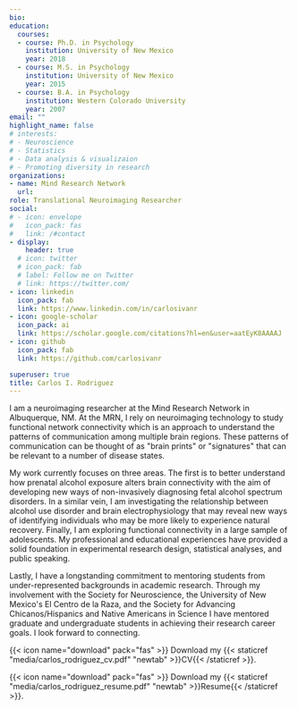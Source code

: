 ```yaml
---
bio:
education:
  courses:
  - course: Ph.D. in Psychology
    institution: University of New Mexico
    year: 2018
  - course: M.S. in Psychology
    institution: University of New Mexico
    year: 2015
  - course: B.A. in Psychology
    institution: Western Colorado University
    year: 2007
email: ""
highlight_name: false
# interests:
# - Neuroscience
# - Statistics
# - Data analysis & visualizaion
# - Promoting diversity in research
organizations:
- name: Mind Research Network
  url: 
role: Translational Neuroimaging Researcher
social:
# - icon: envelope
#   icon_pack: fas
#   link: /#contact
- display:
    header: true
  # icon: twitter
  # icon_pack: fab
  # label: Follow me on Twitter
  # link: https://twitter.com/
- icon: linkedin
  icon_pack: fab
  link: https://www.linkedin.com/in/carlosivanr
- icon: google-scholar
  icon_pack: ai
  link: https://scholar.google.com/citations?hl=en&user=aatEyK8AAAAJ
- icon: github
  icon_pack: fab
  link: https://github.com/carlosivanr

superuser: true
title: Carlos I. Rodriguez
---
```


I am a neuroimaging researcher at the Mind Research Network in Albuquerque, NM. At the MRN, I rely on neuroimaging technology to study functional network connectivity which is an approach to understand the patterns of communication among multiple brain regions. These patterns of communication can be thought of as "brain prints" or "signatures" that can be relevant to a number of disease states.

My work currently focuses on three areas. The first is to better understand how prenatal alcohol exposure alters brain connectivity with the aim of developing new ways of non-invasively diagnosing fetal alcohol spectrum disorders. In a similar vein, I am investigating the relationship between alcohol use disorder and brain electrophysiology that may reveal new ways of identifying individuals who may be more likely to experience natural recovery. Finally, I am exploring functional connectivity in a large sample of adolescents. My professional and educational experiences have provided a solid foundation in experimental research design, statistical analyses, and public speaking.

Lastly, I have a longstanding commitment to mentoring students from under-represented backgrounds in academic research. Through my involvement with the Society for Neuroscience, the University of New Mexico's El Centro de la Raza, and the Society for Advancing Chicanos/Hispanics and Native Americans in Science I have mentored graduate and undergraduate students in achieving their research career goals. I look forward to connecting.

{{< icon name="download" pack="fas" >}} Download my {{< staticref "media/carlos_rodriguez_cv.pdf" "newtab" >}}CV{{< /staticref >}}.

{{< icon name="download" pack="fas" >}} Download my {{< staticref "media/carlos_rodriguez_resume.pdf" "newtab" >}}Resume{{< /staticref >}}.
